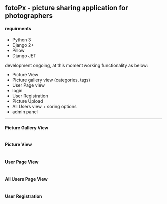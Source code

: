 <h2>fotoPx - picture sharing application for photographers</h2>

<h4>requirments</h4>

<ul>
    <li>Python 3</li>
    <li>Django 2+</li>
    <li>Pillow</li>
    <li>Django JET </li>
</ul>
<p>development ongoing, at this moment working functionality as below:</p>
<ul>
    <li>Picture View</li>
    <li>Picture gallery view (categories, tags)</li>
    <li>User Page view</li>
    <li>login</li>
    <li>User Registration</li>
    <li>Picture Upload</li>
    <li>All Users view + soring options</li>
    <li>admin panel</li>
</ul>
<hr>
<h4> Picture Gallery View</h4>
<img src="http://allphotolondon.com/working_files/fotoPX_category_view.jpg" alt="">
<h4>Picture View</h4>
<img src="http://www.allphotolondon.com/working_files/fotoPX_picture_view.jpg" alt="">
<h4>User Page View</h4>
<img src="http://allphotolondon.com/working_files/fotoPX_user_page.jpg" alt="">
<h4>All Users Page View</h4>
<img src="http://allphotolondon.com/working_files/fotoPX_all_users_view.jpg" alt="">
<h4>User Registration</h4>
<img src="http://allphotolondon.com/working_files/fotoPX_registration.jpg" alt="">
